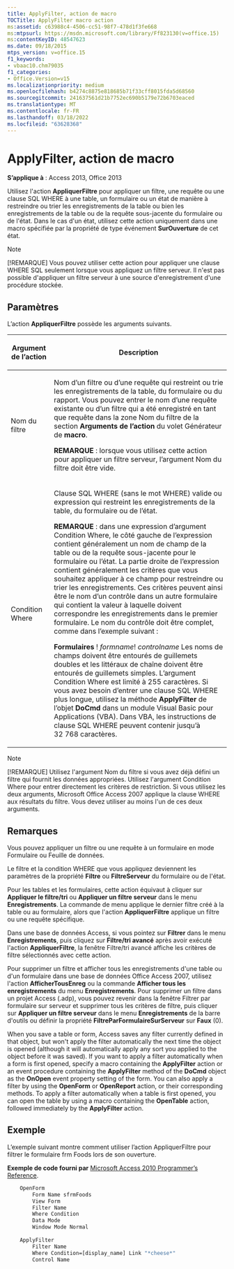 ```yaml
---
title: ApplyFilter, action de macro
TOCTitle: ApplyFilter macro action
ms:assetid: c63988c4-4506-cc51-98f7-478d1f3fe668
ms:mtpsurl: https://msdn.microsoft.com/library/Ff823130(v=office.15)
ms:contentKeyID: 48547623
ms.date: 09/18/2015
mtps_version: v=office.15
f1_keywords:
- vbaac10.chm79035
f1_categories:
- Office.Version=v15
ms.localizationpriority: medium
ms.openlocfilehash: b4274c8875e818685b71f33cff8015fda5d68560
ms.sourcegitcommit: 241637561d21b7752ec690b5179e72b6703eaced
ms.translationtype: MT
ms.contentlocale: fr-FR
ms.lasthandoff: 03/18/2022
ms.locfileid: "63628368"
---
```

# <a name="applyfilter-macro-action"></a>ApplyFilter, action de macro

**S’applique à** : Access 2013, Office 2013

Utilisez l'action **AppliquerFiltre** pour appliquer un filtre, une requête ou une clause SQL WHERE à une table, un formulaire ou un état de manière à restreindre ou trier les enregistrements de la table ou bien les enregistrements de la table ou de la requête sous-jacente du formulaire ou de l'état. Dans le cas d'un état, utilisez cette action uniquement dans une macro spécifiée par la propriété de type événement **SurOuverture** de cet état.

> [!NOTE]
> [!REMARQUE] Vous pouvez utiliser cette action pour appliquer une clause WHERE SQL seulement lorsque vous appliquez un filtre serveur. Il n'est pas possible d'appliquer un filtre serveur à une source d'enregistrement d'une procédure stockée.

## <a name="setting"></a>Paramètres

L’action **AppliquerFiltre** possède les arguments suivants.

<table>
<colgroup>
<col />
<col />
</colgroup>
<thead>
<tr class="header">
<th><p>Argument de l’action</p></th>
<th><p>Description</p></th>
</tr>
</thead>
<tbody>
<tr class="odd">
<td><p>Nom du filtre</p></td>
<td><p>Nom d’un filtre ou d’une requête qui restreint ou trie les enregistrements de la table, du formulaire ou du rapport. Vous pouvez entrer le nom d’une requête existante ou d’un filtre qui a été enregistré en tant que requête dans la <strong></strong> zone Nom du filtre de la section <strong>Arguments de l’action</strong> du volet Générateur de <strong>macro</strong>.</p><p><strong>REMARQUE</strong> : lorsque vous utilisez cette action pour appliquer un filtre serveur, l’argument Nom du filtre doit être vide.</p></td>
</tr>
<tr class="even">
<td><p>Condition Where</p></td>
<td><p>Clause SQL WHERE (sans le mot WHERE) valide ou expression qui restreint les enregistrements de la table, du formulaire ou de l’état.</p>
<p><b>REMARQUE</b> : dans une expression d’argument Condition Where, le côté gauche de l’expression contient généralement un nom de champ de la table ou de la requête sous-jacente pour le formulaire ou l’état. La partie droite de l’expression contient généralement les critères que vous souhaitez appliquer à ce champ pour restreindre ou trier les enregistrements. Ces critères peuvent ainsi être le nom d’un contrôle dans un autre formulaire qui contient la valeur à laquelle doivent correspondre les enregistrements dans le premier formulaire. Le nom du contrôle doit être complet, comme dans l’exemple suivant :</p>
<p><strong>Formulaires</strong> ! <em>formname</em>! <em>controlname</em> Les noms de champs doivent être entourés de guillemets doubles et les littéraux de chaîne doivent être entourés de guillemets simples. L’argument Condition Where est limité à 255 caractères. Si vous avez besoin d’entrer une clause SQL WHERE plus longue, utilisez la méthode <strong>ApplyFilter</strong> de l’objet <strong>DoCmd</strong> dans un module Visual Basic pour Applications (VBA). Dans VBA, les instructions de clause SQL WHERE peuvent contenir jusqu’à 32 768 caractères.</p></td>
</tr>
</tbody>
</table>

> [!NOTE]
> [!REMARQUE] Utilisez l'argument Nom du filtre si vous avez déjà défini un filtre qui fournit les données appropriées. Utilisez l'argument Condition Where pour entrer directement les critères de restriction. Si vous utilisez les deux arguments, Microsoft Office Access 2007 applique la clause WHERE aux résultats du filtre. Vous devez utiliser au moins l'un de ces deux arguments.

## <a name="remarks"></a>Remarques

Vous pouvez appliquer un filtre ou une requête à un formulaire en mode Formulaire ou Feuille de données.

Le filtre et la condition WHERE que vous appliquez deviennent les paramètres de la propriété **Filtre** ou **FiltreServeur** du formulaire ou de l'état.

Pour les tables et les formulaires, cette action équivaut à cliquer sur **Appliquer le filtre/tri** ou **Appliquer un filtre serveur** dans le menu **Enregistrements**. La commande de menu applique le dernier filtre créé à la table ou au formulaire, alors que l'action **AppliquerFiltre** applique un filtre ou une requête spécifique.

Dans une base de données Access, si vous pointez sur **Filtrer** dans le menu **Enregistrements**, puis cliquez sur **Filtre/tri avancé** après avoir exécuté l'action **AppliquerFiltre**, la fenêtre Filtre/tri avancé affiche les critères de filtre sélectionnés avec cette action.

Pour supprimer un filtre et afficher tous les enregistrements d'une table ou d'un formulaire dans une base de données Office Access 2007, utilisez l'action **AfficherTousEnreg** ou la commande **Afficher tous les enregistrements** du menu **Enregistrements**. Pour supprimer un filtre dans un projet Access (.adp), vous pouvez revenir dans la fenêtre Filtrer par formulaire sur serveur et supprimer tous les critères de filtre, puis cliquer sur **Appliquer un filtre serveur** dans le menu **Enregistrements** de la barre d'outils ou définir la propriété **FiltreParFormulaireSurServeur** sur **Faux** (0).

When you save a table or form, Access saves any filter currently defined in that object, but won't apply the filter automatically the next time the object is opened (although it will automatically apply any sort you applied to the object before it was saved). If you want to apply a filter automatically when a form is first opened, specify a macro containing the **ApplyFilter** action or an event procedure containing the **ApplyFilter** method of the **DoCmd** object as the **OnOpen** event property setting of the form. You can also apply a filter by using the **OpenForm** or **OpenReport** action, or their corresponding methods. To apply a filter automatically when a table is first opened, you can open the table by using a macro containing the **OpenTable** action, followed immediately by the **ApplyFilter** action.

## <a name="example"></a>Exemple

L’exemple suivant montre comment utiliser l’action AppliquerFiltre pour filtrer le formulaire frm Foods lors de son ouverture.

**Exemple de code fourni par** [Microsoft Access 2010 Programmer’s Reference](https://www.amazon.com/Microsoft-Access-2010-Programmers-Reference/dp/8126528125).

```vb
    OpenForm
        Form Name sfrmFoods
        View Form
        Filter Name
        Where Condition
        Data Mode
        Window Mode Normal
    
    ApplyFilter
        Filter Name
        Where Condition=[display_name] Link "*cheese*"
        Control Name
```



